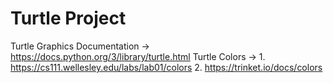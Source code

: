 # Turtle Project

Turtle Graphics Documentation -> https://docs.python.org/3/library/turtle.html
Turtle Colors -> 1. https://cs111.wellesley.edu/labs/lab01/colors 2. https://trinket.io/docs/colors
